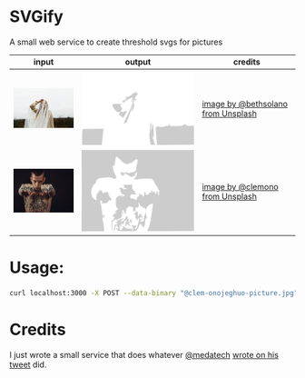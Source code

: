 # SVGify

A small web service to create threshold svgs for pictures

| input | output | credits |
| ----- | ------ | ------- |
| ![](./docs/beth-solano-picture.jpg) | ![](./docs/beth-solano-picture.svg) | [image by @bethsolano from Unsplash](https://unsplash.com/photos/VGkn9ENxLXM) |
| ![](./docs/clem-onojeghuo-picture.jpg) | ![](./docs/clem-onojeghuo-picture.svg) | [image by @clemono from Unsplash](https://unsplash.com/photos/WvS0rSIFAJE) |

# Usage:

```bash
curl localhost:3000 -X POST --data-binary "@clem-onojeghuo-picture.jpg"  > clem-onojeghuo-picture.svg
```

# Credits

I just wrote a small service that does whatever [@medatech](https://github.com/medatech) [wrote on his tweet](https://twitter.com/Martin_Adams/status/918481838347292678) did.
